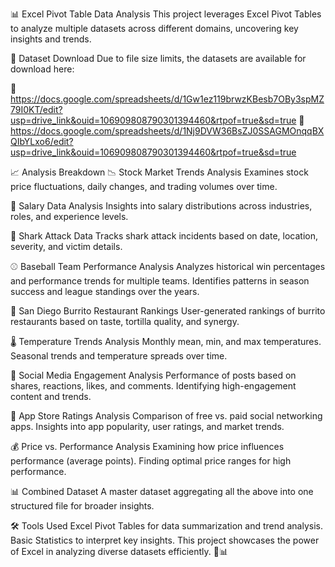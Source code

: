 📊 Excel Pivot Table Data Analysis
This project leverages Excel Pivot Tables to analyze multiple datasets across different domains, uncovering key insights and trends.

📂 Dataset Download
Due to file size limits, the datasets are available for download here:

🔗 https://docs.google.com/spreadsheets/d/1Gw1ez119brwzKBesb7OBy3spMZ79I0KT/edit?usp=drive_link&ouid=106909808790301394460&rtpof=true&sd=true
🔗 https://docs.google.com/spreadsheets/d/1Nj9DVW36BsZJ0SSAGMOnqqBXQIbYLxo6/edit?usp=drive_link&ouid=106909808790301394460&rtpof=true&sd=true

📈 Analysis Breakdown
📉 Stock Market Trends Analysis
Examines stock price fluctuations, daily changes, and trading volumes over time.

💼 Salary Data Analysis
Insights into salary distributions across industries, roles, and experience levels.

🦈 Shark Attack Data
Tracks shark attack incidents based on date, location, severity, and victim details.

⚾ Baseball Team Performance Analysis
Analyzes historical win percentages and performance trends for multiple teams.
Identifies patterns in season success and league standings over the years.

🌮 San Diego Burrito Restaurant Rankings
User-generated rankings of burrito restaurants based on taste, tortilla quality, and synergy.

🌡️ Temperature Trends Analysis
Monthly mean, min, and max temperatures.
Seasonal trends and temperature spreads over time.

📣 Social Media Engagement Analysis
Performance of posts based on shares, reactions, likes, and comments.
Identifying high-engagement content and trends.

📱 App Store Ratings Analysis
Comparison of free vs. paid social networking apps.
Insights into app popularity, user ratings, and market trends.

💰 Price vs. Performance Analysis
Examining how price influences performance (average points).
Finding optimal price ranges for high performance.

📊 Combined Dataset
A master dataset aggregating all the above into one structured file for broader insights.

🛠️ Tools Used
Excel Pivot Tables for data summarization and trend analysis.
Basic Statistics to interpret key insights.
This project showcases the power of Excel in analyzing diverse datasets efficiently. 🚀📊

